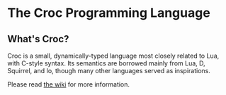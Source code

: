 The Croc Programming Language
=============================

What's Croc?
------------

Croc is a small, dynamically-typed language most closely related to Lua, with C-style syntax. Its semantics are borrowed mainly from Lua, D, Squirrel, and Io,
though many other languages served as inspirations. 

Please read [the wiki](https://github.com/JarrettBillingsley/Croc/wiki) for more information.